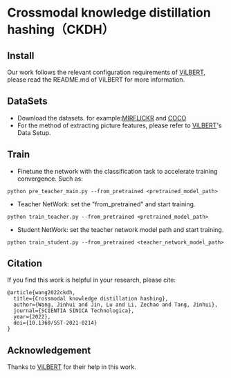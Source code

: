 # Crossmodal knowledge distillation hashing（CKDH）

## Install

Our work follows the relevant configuration requirements of [ViLBERT](https://github.com/facebookresearch/vilbert-multi-task), 
please read the README.md of ViLBERT for more information.

## DataSets

* Download the datasets. for example:[MIRFLICKR](https://press.liacs.nl/mirflickr/mirdownload.html) and [COCO](https://cocodataset.org/#home)
* For the method of extracting picture features, please refer to [ViLBERT](https://github.com/facebookresearch/vilbert-multi-task)'s Data Setup.

## Train
* Finetune the network with the classification task to accelerate training convergence. Such as:<br>
```
python pre_teacher_main.py --from_pretrained <pretrained_model_path>
```
* Teacher NetWork: set the "from_pretrained" and start training.
```
python train_teacher.py --from_pretrained <pretrained_model_path>
```
* Student NetWork: set the teacher network model path and start training.
```
python train_student.py --from_pretrained <teacher_network_model_path>
```

## Citation
If you find this work is helpful in your research, please cite:<br>
```
@article{wang2022ckdh,
  title={Crossmodal knowledge distillation hashing},
  author={Wang, Jinhui and Jin, Lu and Li, Zechao and Tang, Jinhui},
  journal={SCIENTIA SINICA Technologica},
  year={2022},
  doi={10.1360/SST-2021-0214}
}
```

## Acknowledgement
Thanks to [ViLBERT](https://github.com/facebookresearch/vilbert-multi-task) for their help in this work.
